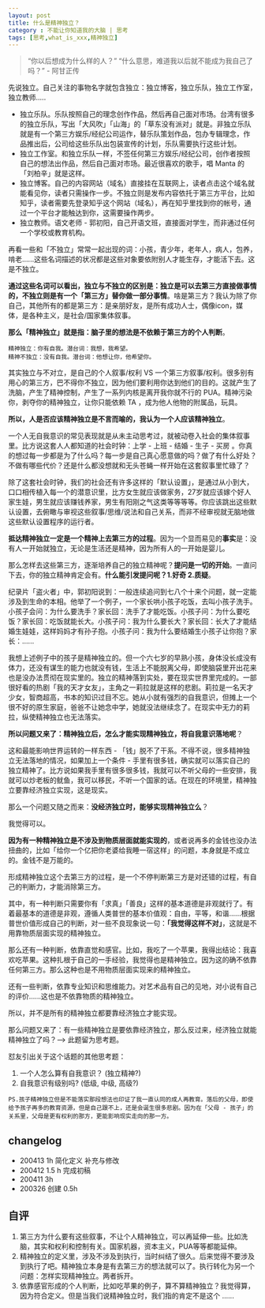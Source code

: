 ```yaml
---
layout: post
title: 什么是精神独立？
category : 不能让你知道我的大脑 | 思考
tags: [思考,what_is_xxx,精神独立]
---
```




> “你以后想成为什么样的人？” “什么意思，难道我以后就不能成为我自己了吗？” - 阿甘正传

先说独立。自己关注的事物名字就包含独立：独立博客，独立乐队，独立工作室，独立教师.....

- 独立乐队。乐队按照自己的理念创作作品，然后再自己面对市场。台湾有很多的独立乐队，写出「大风吹」「山海」的「草东没有派对」就是。非独立乐队就是有一个第三方娱乐/经纪公司运作，替乐队策划作品，包办专辑理念，作品推出后，公司给这些乐队出包装宣传的计划，乐队需要执行这些计划。
- 独立工作室。和独立乐队一样，不签任何第三方娱乐/经纪公司，创作者按照自己的想法出作品，然后自己面对市场。最近很喜欢的歌手，唱 Manta 的「刘柏辛」就是这样。
- 独立博客。自己的内容网站（域名）直接挂在互联网上，读者点击这个域名就能看见你，读者只需操作一步。不独立则是发布内容依托于第三方平台，比如知乎，读者需要先登录知乎这个网站（域名），再在知乎里找到你的帐号，通过一个平台才能触达到你，这需要操作两步。
- 独立教师。语文老师 - 郭初阳，自己开语文班，直接面对学生，而非通过任何一个学校或教育机构。

再看一些和「不独立」常常一起出现的词：小孩，青少年，老年人，病人，包养，啃老......这些名词描述的状况都是这些对象要依附别人才能生存，才能活下去。这是不独立。

**通过这些名词可以看出，独立与不独立的区别是：独立是可以去第三方直接做事情的，不独立则是有一个「第三方」替你做一部分事情**。啥是第三方？我认为除了你自己，其他所有的都是第三方：是亲朋好友，是所有成功人士，偶像icon，媒体，是各种主义，是社会/国家集体叙事。

**那么「精神独立」就是指：脑子里的想法是不依赖于第三方的个人判断**。

```
精神独立：你有自我。潜台词：我想，我希望。
精神不独立：没有自我。潜台词：他想让你，他希望你。
```

其实独立与不对立，是自己的个人叙事/权利 VS 一个第三方叙事/权利。很多别有用心的第三方，巴不得你不独立，因为他们要利用你达到他们的目的。这就产生了洗脑，产生了精神控制，产生了一系列内核是离开我你就不行的 PUA。精神污染你，剥夺你的精神独立，让你只能依赖 TA ，成为他人他物的附属品，玩具。

**所以，人是否应该精神独立是不言而喻的，我认为一个人应该精神独立**。

一个人无自我意识的常见表现就是从未主动思考过，就被动卷入社会的集体叙事里。比方说这套人人都知道的社会时钟：上学 - 上班 - 结婚 - 生子 - 买房 。你真的想过每一步都是为了什么吗？每一步是自己真心愿意做的吗？做了有什么好处？不做有哪些代价？还是什么都没想就和无头苍蝇一样开始在这套叙事里忙碌了？

除了这套社会时钟，我们的社会还有许多这样的「默认设置」，是通过从小到大，口口相传植入每一个的潜意识里，比方女生就应该做家务，27岁就应该嫁个好人家生娃，男生就应该赚钱养家，男生有阳刚之气这类等等等等。你应该跳出这些默认设置，去俯瞰与审视这些叙事/思维/说法和自己关系，而非不经审视就无脑地做这些默认设置程序的运行者。

**抵达精神独立一定是一个精神上去第三方的过程**。因为一个显而易见的**事实**是：没有人一开始就独立，无论是生活还是精神，因为所有人的一开始是婴儿。

那么怎样去这些第三方，逐渐培养自己的独立精神呢？**提问是一切的开始**。一直问下去，你的独立精神肯定会有。**什么能引发提问呢？1.好奇 2.质疑**。

纪录片「盗火者」中，郭初阳说到：一般连续追问到七八个十来个问题，就一定能涉及到生命的本相。他举了一个例子，一个家长哄小孩子吃饭，去叫小孩子洗手。小孩子会问：为什么要洗手？家长回：洗手了才能吃饭。小孩子问：为什么要吃饭？家长回：吃饭就能长大。小孩子问：我为什么要长大？家长回：长大了才能结婚生娃娃，这样妈妈才有孙子抱。小孩子问：我为什么要结婚生小孩子让你抱？家长：...... 

我想上述例子中的孩子是精神独立的。但一个六七岁的早熟小孩，身体没长成没有体力，还没有谋生的能力也就没有钱，生活上不能脱离父母，即使脑袋里开出花来也是没办法贯彻在现实里的。独立的精神落到实处，要在现实世界里完成的。一部很好看的热剧「我的天才女友」，主角之一莉拉就是这样的悲剧。莉拉是一名天才少女，智商超高，书本的知识过目不忘。她从小就有强烈的自我意识，但摊上一个很不好的原生家庭，爸爸不让她念中学，她就没法继续念了。在现实中无力的莉拉，纵使精神独立也无法落实。

**所以问题又来了：精神独立后，怎么才能实现精神独立，将自我意识落地呢**？

这和最能影响世界运转的一样东西 - 「钱」脱不了干系。不得不说，很多精神独立无法落地的情况，如果加上一个条件 - 手里有很多钱，确实就可以落实自己的独立精神了。比方说如果我手里有很多很多钱，我就可以不听父母的一些安排，我就可以炒老板的鱿鱼，我可以移民，不听一个国家的话。在现在的环境里，精神独立要靠经济独立实现，这是现实。

那么一个问题又随之而来：**没经济独立时，能够实现精神独立么**？

我觉得可以。

**因为有一种精神独立是不涉及到物质层面就能实现的**，或者说再多的金钱也没办法扭曲的，比如「给你一个亿把你老婆给我睡一宿这样」的问题，本身就是不成立的。金钱不是万能的。

形成精神独立这个去第三方的过程，是一个不停判断第三方是对还错的过程，有自己的判断力，才能消除第三方。

其中，有一种判断只需要你有「求真」「善良」这样的基本道德是非观就行了。有着最基本的道德是非观，遵循人类普世的基本价值观：自由，平等，和谐......根据普世价值形成自己的判断，对一些不良现象说一句：**「我觉得这样不对」**，这就是不用靠物质层面实现的精神独立。

那么还有一种判断，依靠直觉和感官。比如，我吃了一个苹果，我得出结论：我喜欢吃苹果。这种扎根于自己的一手经验，我觉得也是精神独立。因为这的确不依靠任何第三方。那么这种也是不用物质层面实现来的精神独立。

还有一些判断，依靠专业知识和思维能力。对艺术品有自己的见地，对小说有自己的评价......这也是不依靠物质的精神独立。

所以，并不是所有的精神独立都要靠经济独立才能实现。

那么问题又来了：有一些精神独立是要依靠经济独立，那么反过来，经济独立就能精神独立了吗？--> 此题留为思考题。

怼友引出关于这个话题的其他思考题：
1. 一个人怎么算有自我意识？ (独立精神?)
2. 自我意识有级别吗? (低级, 中级, 高级?)


```
PS.孩子精神独立但是不能落实那段想法也印证了我一直认同的成人再教育。落后的父母，即使给予孩子再多的教育资源，但是自己跟不上，还是会诞生很多悲剧。因为在「父母 - 孩子」的关系里，父母是更有权利的那方，更能影响现实走向的那一方。
```

## changelog
- 200413  1h 简化定义 补充与修改
- 200412  1.5 h 完成初稿
- 200411  3h
- 200326 创建 0.5h

## 自评

1. 第三方为什么要有这些叙事，不让个人精神独立，可以再延伸一些。比如洗脑，其实和权利和控制有关。国家机器，资本主义，PUA等等都能延伸。
2. 精神独立的定义里，涉及不涉及到执行，当时纠结了很久。后来觉得不要涉及到执行了吧。精神独立本身是有去第三方的想法就可以了。执行转化为另一个问题：怎样实现精神独立。两者拆开。
3. 依靠感官形成的个人判断，比如吃苹果的例子，算不算精神独立？我觉得算，因为符合定义。但是当我们说精神独立时，我们指的肯定不是这个 ...... 
